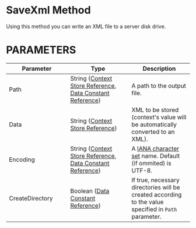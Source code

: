 # SaveXml Method

Using this method you can write an XML file to a server disk drive.

# PARAMETERS

<table class="confluenceTable">
<colgroup>
<col style="width: 33%" />
<col style="width: 33%" />
<col style="width: 33%" />
</colgroup>
<thead>
<tr class="header">
<th class="confluenceTh"><div>
<div>
Parameter
</div>
</div></th>
<th class="confluenceTh"><div>
<div>
Type
</div>
</div></th>
<th class="confluenceTh"><div>
<div>
Description
</div>
</div></th>
</tr>
</thead>
<tbody>
<tr class="odd">
<td class="confluenceTd">Path</td>
<td class="confluenceTd">String (<a href="/t/Context-Store-Reference">Context Store Reference</a>, <a href="/t/Data-Constant-Reference">Data Constant Reference</a>)</td>
<td class="confluenceTd">A path to the output file.</td>
</tr>
<tr class="even">
<td class="confluenceTd">Data</td>
<td class="confluenceTd">String (<a href="/t/Context-Store-Reference">Context Store Reference</a>)</td>
<td class="confluenceTd">XML to be stored (context's value will be automatically converted to an XML).</td>
</tr>
<tr class="odd">
<td class="confluenceTd">Encoding</td>
<td class="confluenceTd">String (<a href="/t/Context-Store-Reference">Context Store Reference</a>, <a href="/t/Data-Constant-Reference">Data Constant Reference</a>)</td>
<td class="confluenceTd">A <a href="http://www.iana.org/assignments/character-sets/character-sets.xhtml">IANA character set</a> name. Default (if ommited) is UTF-8.</td>
</tr>
<tr class="even">
<td class="confluenceTd">CreateDirectory</td>
<td class="confluenceTd">Boolean (<a href="/t/Data-Constant-Reference">Data Constant Reference</a>)</td>
<td class="confluenceTd">If true, necessary directories will be created according to the value specified in <code>Path</code> parameter.</td>
</tr>
</tbody>
</table>
